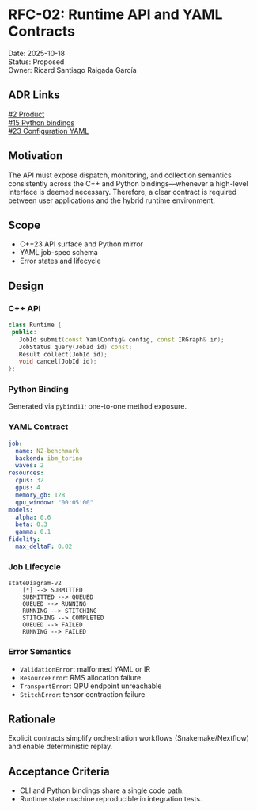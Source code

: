 # RFC-02: Runtime API and YAML Contracts

Date: 2025-10-18  
Status: Proposed  
Owner: Ricard Santiago Raigada García

## ADR Links

[#2 Product](../adr/0002-hybrid-hpc-qc-middleware-and-runtime-product.md)  
[#15 Python bindings](../adr/0015-python-bindings-with-pybind11.md)  
[#23 Configuration YAML](../adr/0023-configuration-and-contracts-in-yaml.md)

## Motivation

The API must expose dispatch, monitoring, and collection semantics consistently across the C++ and Python bindings—whenever a high-level interface is deemed necessary. Therefore, a clear contract is required between user applications and the hybrid runtime environment.

## Scope

- C++23 API surface and Python mirror  
- YAML job-spec schema  
- Error states and lifecycle  

## Design

### C++ API

```cpp
class Runtime {
 public:
   JobId submit(const YamlConfig& config, const IRGraph& ir);
   JobStatus query(JobId id) const;
   Result collect(JobId id);
   void cancel(JobId id);
};
```

### Python Binding

Generated via `pybind11`; one-to-one method exposure.

### YAML Contract

```yaml
job:
  name: N2-benchmark
  backend: ibm_torino
  waves: 2
resources:
  cpus: 32
  gpus: 4
  memory_gb: 128
  qpu_window: "00:05:00"
models:
  alpha: 0.6
  beta: 0.3
  gamma: 0.1
fidelity:
  max_deltaF: 0.02
```

### Job Lifecycle

```mermaid
stateDiagram-v2
    [*] --> SUBMITTED
    SUBMITTED --> QUEUED
    QUEUED --> RUNNING
    RUNNING --> STITCHING
    STITCHING --> COMPLETED
    QUEUED --> FAILED
    RUNNING --> FAILED
```

### Error Semantics

- `ValidationError`: malformed YAML or IR
- `ResourceError`: RMS allocation failure
- `TransportError`: QPU endpoint unreachable
- `StitchError`: tensor contraction failure

## Rationale

Explicit contracts simplify orchestration workflows (Snakemake/Nextflow)
and enable deterministic replay.

## Acceptance Criteria

- CLI and Python bindings share a single code path.
- Runtime state machine reproducible in integration tests.
